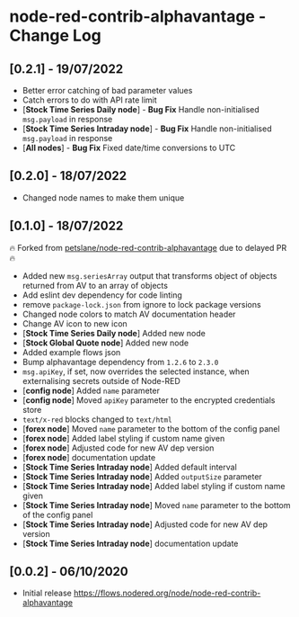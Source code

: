 # node-red-contrib-alphavantage - Change Log

## [0.2.1] - 19/07/2022

- Better error catching of bad parameter values
- Catch errors to do with API rate limit
- [**Stock Time Series Daily node**] - **Bug Fix** Handle non-initialised `msg.payload` in response
- [**Stock Time Series Intraday node**] - **Bug Fix** Handle non-initialised `msg.payload` in response
- [**All nodes**] - **Bug Fix** Fixed date/time conversions to UTC

## [0.2.0] - 18/07/2022

- Changed node names to make them unique

## [0.1.0] - 18/07/2022

:fire: Forked from [petslane/node-red-contrib-alphavantage](https://github.com/petslane/node-red-contrib-alphavantage) due to delayed PR :fire:

- Added new `msg.seriesArray` output that transforms object of objects returned from AV to an array of objects
- Add eslint dev dependency for code linting
- remove `package-lock.json` from ignore to lock package versions
- Changed node colors to match AV documentation header
- Change AV icon to new icon
- [**Stock Time Series Daily node**] Added new node
- [**Stock Global Quote node**] Added new node
- Added example flows json
- Bump alphavantage dependency from `1.2.6` to `2.3.0`
- `msg.apiKey`, if set, now overrides the selected instance, when externalising secrets outside of Node-RED
- [**config node**] Added `name` parameter
- [**config node**] Moved `apiKey` parameter to the encrypted credentials store
- `text/x-red` blocks changed to `text/html`
- [**forex node**] Moved `name` parameter to the bottom of the config panel
- [**forex node**] Added label styling if custom name given
- [**forex node**] Adjusted code for new AV dep version
- [**forex node**] documentation update
- [**Stock Time Series Intraday node**] Added default interval
- [**Stock Time Series Intraday node**] Added `outputSize` parameter
- [**Stock Time Series Intraday node**] Added label styling if custom name given
- [**Stock Time Series Intraday node**] Moved `name` parameter to the bottom of the config panel
- [**Stock Time Series Intraday node**] Adjusted code for new AV dep version
- [**Stock Time Series Intraday node**] documentation update

## [0.0.2] - 06/10/2020

- Initial release https://flows.nodered.org/node/node-red-contrib-alphavantage